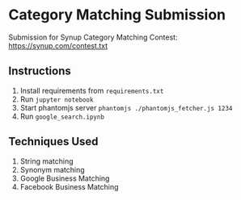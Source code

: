 # Category Matching Submission
Submission for Synup Category Matching Contest: https://synup.com/contest.txt

## Instructions
1. Install requirements from `requirements.txt`
2. Run `jupyter notebook`
3. Start phantomjs server `phantomjs ./phantomjs_fetcher.js 1234`
4. Run `google_search.ipynb`

## Techniques Used
1. String matching
2. Synonym matching
3. Google Business Matching
4. Facebook Business Matching
